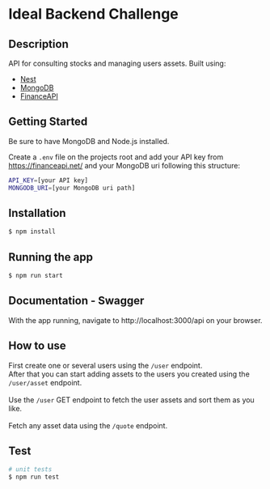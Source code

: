 # Ideal Backend Challenge

## Description

API for consulting stocks and managing users assets. Built using:

- [Nest](https://github.com/nestjs/nest)
- [MongoDB](https://www.mongodb.com/)
- [FinanceAPI](https://financeapi.net/)

## Getting Started

<p>Be sure to have MongoDB and Node.js installed.</p>
<p>Create a <code>.env</code> file on the projects root and add your API key from <a href="https://financeapi.net/">https://financeapi.net/</a> and your MongoDB uri following this structure:</p>

```bash
API_KEY=[your API key]
MONGODB_URI=[your MongoDB uri path]
```

## Installation

```bash
$ npm install
```

## Running the app

```bash
$ npm run start
```

## Documentation - Swagger

With the app running, navigate to http://localhost:3000/api on your browser.

## How to use

First create one or several users using the `/user` endpoint.<br>
After that you can start adding assets to the users you created using the `/user/asset` endpoint. <br><br>
Use the `/user` GET endpoint to fetch the user assets and sort them as you like.<br><br>
Fetch any asset data using the `/quote` endpoint.

## Test

```bash
# unit tests
$ npm run test
```
